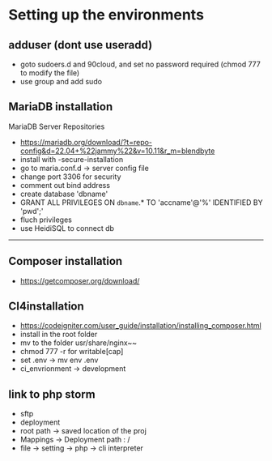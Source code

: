 # Setting up the environments

## adduser (dont use useradd)
- goto sudoers.d and 90cloud, and set no password required (chmod 777 to modify the file)
- use group and add sudo

## MariaDB installation

MariaDB Server Repositories
- https://mariadb.org/download/?t=repo-config&d=22.04+%22jammy%22&v=10.11&r_m=blendbyte
- install with -secure-installation
- go to maria.conf.d -> server config file
- change port 3306 for security
- comment out bind address
- create database 'dbname'
- GRANT ALL PRIVILEGES ON `dbname`.* TO 'accname'@'%' IDENTIFIED BY 'pwd';'
- fluch privileges
- use HeidiSQL to connect db

-----

## Composer installation
- https://getcomposer.org/download/

## CI4installation
- https://codeigniter.com/user_guide/installation/installing_composer.html
- install in the root folder
- mv to the folder usr/share/nginx~~
- chmod 777 -r for writable[cap]
- set .env -> mv env .env
- ci_envrionment -> development


## link to php storm
- sftp
- deployment
- root path -> saved location of the proj
- Mappings → Deployment path : / 
- file -> setting -> php -> cli interpreter

